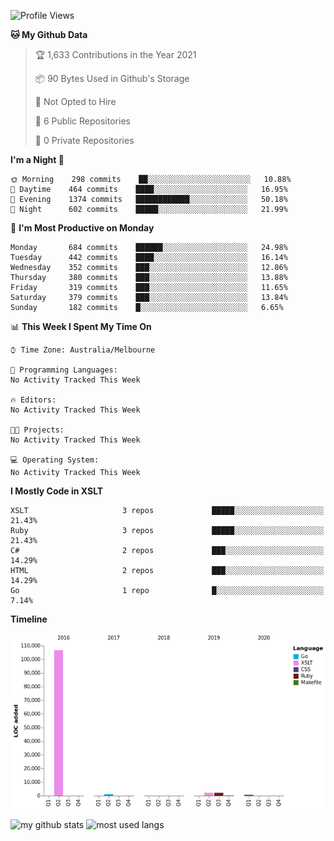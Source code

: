 <!--START_SECTION:waka-->
![Profile Views](http://img.shields.io/badge/Profile%20Views-0-blue)

**🐱 My Github Data** 

> 🏆 1,633 Contributions in the Year 2021
 > 
> 📦 90 Bytes Used in Github's Storage 
 > 
> 🚫 Not Opted to Hire
 > 
> 📜 6 Public Repositories 
 > 
> 🔑 0 Private Repositories  
 > 
**I'm a Night 🦉** 

```text
🌞 Morning    298 commits    ██░░░░░░░░░░░░░░░░░░░░░░░   10.88% 
🌆 Daytime    464 commits    ████░░░░░░░░░░░░░░░░░░░░░   16.95% 
🌃 Evening    1374 commits   ████████████░░░░░░░░░░░░░   50.18% 
🌙 Night      602 commits    █████░░░░░░░░░░░░░░░░░░░░   21.99%

```
📅 **I'm Most Productive on Monday** 

```text
Monday       684 commits    ██████░░░░░░░░░░░░░░░░░░░   24.98% 
Tuesday      442 commits    ████░░░░░░░░░░░░░░░░░░░░░   16.14% 
Wednesday    352 commits    ███░░░░░░░░░░░░░░░░░░░░░░   12.86% 
Thursday     380 commits    ███░░░░░░░░░░░░░░░░░░░░░░   13.88% 
Friday       319 commits    ███░░░░░░░░░░░░░░░░░░░░░░   11.65% 
Saturday     379 commits    ███░░░░░░░░░░░░░░░░░░░░░░   13.84% 
Sunday       182 commits    █░░░░░░░░░░░░░░░░░░░░░░░░   6.65%

```


📊 **This Week I Spent My Time On** 

```text
⌚︎ Time Zone: Australia/Melbourne

💬 Programming Languages: 
No Activity Tracked This Week

🔥 Editors: 
No Activity Tracked This Week

🐱‍💻 Projects: 
No Activity Tracked This Week

💻 Operating System: 
No Activity Tracked This Week

```

**I Mostly Code in XSLT** 

```text
XSLT                     3 repos             █████░░░░░░░░░░░░░░░░░░░░   21.43% 
Ruby                     3 repos             █████░░░░░░░░░░░░░░░░░░░░   21.43% 
C#                       2 repos             ███░░░░░░░░░░░░░░░░░░░░░░   14.29% 
HTML                     2 repos             ███░░░░░░░░░░░░░░░░░░░░░░   14.29% 
Go                       1 repo              █░░░░░░░░░░░░░░░░░░░░░░░░   7.14%

```


**Timeline**

![Chart not found](https://raw.githubusercontent.com/opoudjis/opoudjis/main/charts/bar_graph.png) 


<!--END_SECTION:waka-->


![my github stats](https://github-readme-stats.vercel.app/api?username=opoudjis&show_icons=true&theme=tokyonight&line_height=27)
![most used langs](https://github-readme-stats.vercel.app/api/top-langs/?username=opoudjis&hide=css,html&theme=tokyonight)

<!--
**opoudjis/opoudjis** is a ✨ _special_ ✨ repository because its `README.md` (this file) appears on your GitHub profile.

Here are some ideas to get you started:

- 🔭 I’m currently working on ...
- 🌱 I’m currently learning ...
- 👯 I’m looking to collaborate on ...
- 🤔 I’m looking for help with ...
- 💬 Ask me about ...
- 📫 How to reach me: ...
- 😄 Pronouns: ...
- ⚡ Fun fact: ...
-->
